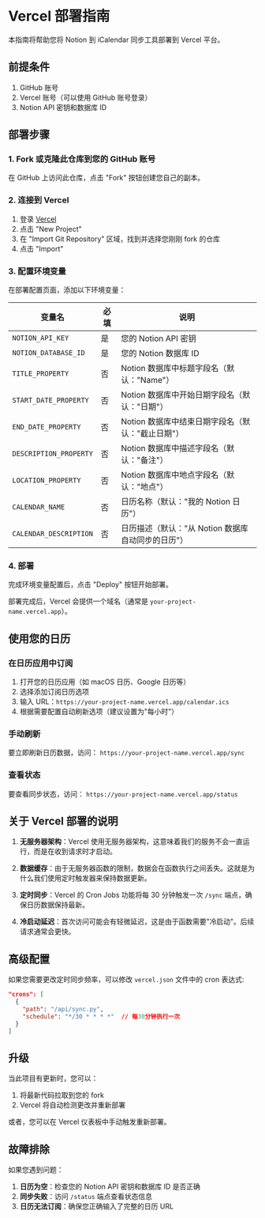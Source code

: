 # Vercel 部署指南

本指南将帮助您将 Notion 到 iCalendar 同步工具部署到 Vercel 平台。

## 前提条件

1. GitHub 账号
2. Vercel 账号（可以使用 GitHub 账号登录）
3. Notion API 密钥和数据库 ID

## 部署步骤

### 1. Fork 或克隆此仓库到您的 GitHub 账号

在 GitHub 上访问此仓库，点击 "Fork" 按钮创建您自己的副本。

### 2. 连接到 Vercel

1. 登录 [Vercel](https://vercel.com/)
2. 点击 "New Project"
3. 在 "Import Git Repository" 区域，找到并选择您刚刚 fork 的仓库
4. 点击 "Import"

### 3. 配置环境变量

在部署配置页面，添加以下环境变量：

| 变量名 | 必填 | 说明 |
|--------|------|------|
| `NOTION_API_KEY` | 是 | 您的 Notion API 密钥 |
| `NOTION_DATABASE_ID` | 是 | 您的 Notion 数据库 ID |
| `TITLE_PROPERTY` | 否 | Notion 数据库中标题字段名（默认："Name"） |
| `START_DATE_PROPERTY` | 否 | Notion 数据库中开始日期字段名（默认："日期"） |
| `END_DATE_PROPERTY` | 否 | Notion 数据库中结束日期字段名（默认："截止日期"） |
| `DESCRIPTION_PROPERTY` | 否 | Notion 数据库中描述字段名（默认："备注"） |
| `LOCATION_PROPERTY` | 否 | Notion 数据库中地点字段名（默认："地点"） |
| `CALENDAR_NAME` | 否 | 日历名称（默认："我的 Notion 日历"） |
| `CALENDAR_DESCRIPTION` | 否 | 日历描述（默认："从 Notion 数据库自动同步的日历"） |

### 4. 部署

完成环境变量配置后，点击 "Deploy" 按钮开始部署。

部署完成后，Vercel 会提供一个域名（通常是 `your-project-name.vercel.app`）。

## 使用您的日历

### 在日历应用中订阅

1. 打开您的日历应用（如 macOS 日历、Google 日历等）
2. 选择添加订阅日历选项
3. 输入 URL：`https://your-project-name.vercel.app/calendar.ics`
4. 根据需要配置自动刷新选项（建议设置为"每小时"）

### 手动刷新

要立即刷新日历数据，访问：
`https://your-project-name.vercel.app/sync`

### 查看状态

要查看同步状态，访问：
`https://your-project-name.vercel.app/status`

## 关于 Vercel 部署的说明

1. **无服务器架构**：Vercel 使用无服务器架构，这意味着我们的服务不会一直运行，而是在收到请求时才启动。

2. **数据缓存**：由于无服务器函数的限制，数据会在函数执行之间丢失。这就是为什么我们使用定时触发器来保持数据更新。

3. **定时同步**：Vercel 的 Cron Jobs 功能将每 30 分钟触发一次 `/sync` 端点，确保日历数据保持最新。

4. **冷启动延迟**：首次访问可能会有轻微延迟，这是由于函数需要"冷启动"。后续请求通常会更快。

## 高级配置

如果您需要更改定时同步频率，可以修改 `vercel.json` 文件中的 cron 表达式:

```json
"crons": [
  {
    "path": "/api/sync.py",
    "schedule": "*/30 * * * *"  // 每30分钟执行一次
  }
]
```

## 升级

当此项目有更新时，您可以：

1. 将最新代码拉取到您的 fork
2. Vercel 将自动检测更改并重新部署

或者，您可以在 Vercel 仪表板中手动触发重新部署。

## 故障排除

如果您遇到问题：

1. **日历为空**：检查您的 Notion API 密钥和数据库 ID 是否正确
2. **同步失败**：访问 `/status` 端点查看状态信息
3. **日历无法订阅**：确保您正确输入了完整的日历 URL 
